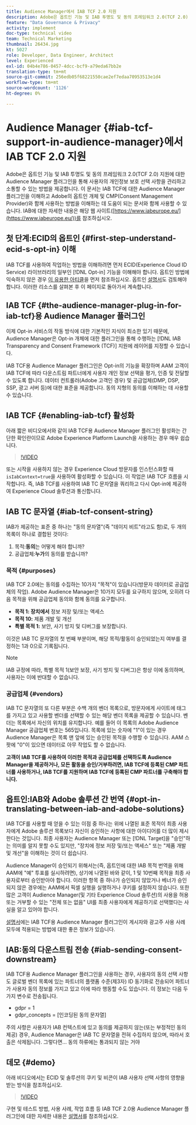 ```yaml
---
title: Audience Manager에서 IAB TCF 2.0 지원
description: Adobe은 옵트인 기능 및 IAB 투명도 및 동의 프레임워크 2.0(TCF 2.0) 지원에 대한 Audience Manager 플러그인을 통해 사용자의 개인정보 보호 선택 사항을 관리하고 소통할 수 있는 방법을 제공합니다. 이 문서는 IAB TCF에 대한 Audience Manager 플러그인을 이해하고 Adobe의 옵트인 개체 및 CMP(Consent Management Provider)와 함께 사용하는 방법을 이해하는 데 도움이 되는 문서와 함께 사용할 수 있습니다.
feature: "Data Governance & Privacy"
activity: implement
doc-type: technical video
team: Technical Marketing
thumbnail: 26434.jpg
kt: 5027
role: Developer, Data Engineer, Architect
level: Experienced
exl-id: 04b4e786-0457-4dcc-bcf9-a79eda67bb2e
translation-type: tm+mt
source-git-commit: 256edb05f68221550cae2ef7edaa70953513e1d4
workflow-type: tm+mt
source-wordcount: '1126'
ht-degree: 0%

---
```


# Audience Manager {#iab-tcf-support-in-audience-manager}에서 IAB TCF 2.0 지원

Adobe은 옵트인 기능 및 IAB 투명도 및 동의 프레임워크 2.0(TCF 2.0) 지원에 대한 Audience Manager 플러그인을 통해 사용자의 개인정보 보호 선택 사항을 관리하고 소통할 수 있는 방법을 제공합니다. 이 문서는 IAB TCF에 대한 Audience Manager 플러그인을 이해하고 Adobe의 옵트인 개체 및 CMP(Consent Management Provider)와 함께 사용하는 방법을 이해하는 데 도움이 되는 문서와 함께 사용할 수 있습니다. IAB에 대한 자세한 내용은 해당 웹 사이트([https://www.iabeurope.eu/](https://www.iabeurope.eu/))를 참조하십시오.

## 첫 단계:ECID의 옵트인 {#first-step-understand-ecid-s-opt-in} 이해

IAB TCF를 사용하여 작업하는 방법을 이해하려면 먼저 ECID(Experience Cloud ID Service) 라이브러리의 일부인 [!DNL Opt-in] 기능을 이해해야 합니다. 옵트인 방법에 익숙하지 않은 경우 [이 유용한 아티클](https://docs.adobe.com/content/help/en/core-services-learn/tutorials/id-service/use-opt-in-to-control-experience-cloud-activities-based-on-user-consent.html)을 먼저 참조하십시오. 옵트인 [설명서](https://docs.adobe.com/content/help/ko-KR/id-service/using/implementation/opt-in-service/optin-overview.html)도 검토해야 합니다. 이러한 리소스를 살펴본 후 이 페이지로 돌아가서 계속합니다.

## IAB TCF {#the-audience-manager-plug-in-for-iab-tcf}용 Audience Manager 플러그인

이제 Opt-in 서비스의 작동 방식에 대한 기본적인 지식이 최소한 있기 때문에, Audience Manager은 Opt-in 개체에 대한 플러그인을 통해 수행하는 [!DNL IAB Transparency and Consent Framework (TCF)] 지원에 레이어를 지정할 수 있습니다.

IAB TCF용 Audience Manager 플러그인은 Opt-in의 기능을 확장하며 AAM 고객이 IAB TCF에 따라 다운스트림 파트너에게 사용자 개인 정보 선택을 평가, 인증 및 전달할 수 있도록 합니다. 데이터 컨트롤러(Adobe 고객인 경우) 및 공급업체(DMP, DSP, SSP, 광고 서버 등)에 대한 표준을 제공합니다. 동의 지형의 동의를 이해하는 데 사용할 수 있습니다.

## IAB TCF {#enabling-iab-tcf} 활성화

아래 짧은 비디오에서와 같이 IAB TCF용 Audience Manager 플러그인 활성화는 간단한 확인란이므로 Adobe Experience Platform Launch을 사용하는 경우 매우 쉽습니다.

>[!VIDEO](https://video.tv.adobe.com/v/26433/?quality=12)

또는 시작을 사용하지 않는 경우 Experience Cloud 방문자를 인스턴스화할 때 `isIabContext=true`을 사용하여 활성화할 수 있습니다. 이 작업은 IAB TCF 흐름을 시작합니다. 즉, IAB TCF를 사용하여 IAB TC 문자열을 쿼리하고 다시 Opt-in에 제공하여 Experience Cloud 솔루션과 통신합니다.

## IAB TC 문자열 {#iab-tcf-consent-string}

IAB가 제공하는 표준 중 하나는 &quot;동의 문자열&quot;(즉 &quot;데이지 비트&quot;라고도 함)로, 두 개의 목록이 하나로 결합된 것이다:

1. 목적:**동의**&#x200B;는 어떻게 해야 합니까?
1. 공급업체:**누가**&#x200B;의 동의를 받습니까?

### 목적 {#purposes}

IAB TCF 2.0에는 동의를 수집하는 10가지 &quot;목적&quot;이 있습니다(방문자 데이터로 공급업체의 작업). Adobe Audience Manager은 10가지 모두를 요구하지 않으며, 오히려 다음 목적을 위해 공급업체 동의와 함께 동의를 요구합니다.

* **목적 1: 장치에서** 정보 저장 및/또는 액세스
* **목적 10:** 제품 개발 및 개선
* **특별 목적 1:** 보안, 사기 방지 및 디버그를 보장합니다.

이것은 IAB TC 문자열의 첫 번째 부분이며, 해당 목적/활동이 승인되었는지 여부를 결정하는 1과 0으로 기록됩니다.

>[!NOTE]
>
>IAB 규정에 따라, 특별 목적 1(보안 보장, 사기 방지 및 디버그)은 항상 이에 동의하며, 사용자는 이에 반대할 수 없습니다.

### 공급업체 {#vendors}

IAB TC 문자열의 또 다른 부분은 수백 개의 벤더 목록으로, 방문자에게 사이트에 태그를 가지고 있고 사용할 벤더를 선택할 수 있는 해당 벤더 목록을 제공할 수 있습니다. 벤더는 목록에서 자신의 위치를 유지합니다. 예를 들어 이 목록의 Adobe Audience Manager 공급업체 번호는 565입니다. 목록에 있는 숫자에 &quot;1&quot;이 있는 경우 Audience Manager은 목록 맨 앞에 있는 승인된 목적을 수행할 수 있습니다. AAM 스팟에 &quot;0&quot;이 있으면 데이터로 아무 작업도 할 수 없습니다.

**고객이 IAB TCF를 사용하여 이러한 목적과 공급업체를 선택하도록 Audience Manager을 제공하거나, 모든 활동을 승인/거부하려면, IAB TCF에 등록된 CMP 파트너를 사용하거나, IAB TCF를 지원하며 IAB TCF에 등록된 CMP 파트너를 구축해야 합니다.**

## 옵트인:IAB와 Adobe 솔루션 간 번역 {#opt-in-translating-between-iab-and-adobe-solutions}

IAB TCF를 사용할 때 얻을 수 있는 이점 중 하나는 위에 나열된 표준 목적이 최종 사용자에게 Adobe 솔루션 목록보다 자신이 승인하는 사항에 대한 아이디어를 더 많이 제시한다는 것입니다. 최종 사용자는 Audience Manager 또는 [!DNL Target]을 &quot;승인&quot;하는 의미를 알지 못할 수도 있지만, &quot;장치에 정보 저장 및/또는 액세스&quot; 또는 &quot;제품 개발 및 개선&quot;을 이해하는 것이 더 쉽습니다.

Audience Manager이 승인되기 위해서는(즉, 옵트인에 대한 IAB 목적 번역을 위해 AAM에 &quot;예&quot; 투표를 실시하려면), 상기에 나열된 바와 같이, 1 및 10번째 목적을 최종 사용자로부터 승인받아야 합니다. 이러한 항목 중 하나가 승인되지 않았거나 베너가 승인되지 않은 경우에는 AAM에서 픽셀 실행을 실행하거나 쿠키를 설정하지 않습니다. 또한 많은 고객이 Audience Manager(및 기타 Experience Cloud 솔루션)의 사용을 허용 또는 거부할 수 있는 &quot;전체 또는 없음&quot; UI를 최종 사용자에게 제공하기로 선택했다는 사실을 알고 있어야 합니다.

[설명서](https://marketing.adobe.com/resources/help/en_US/aam/aam-iab-plugin.html)에는 IAB TCF용 Audience Manager 플러그인이 게시자와 광고주 사용 사례 모두에 적용되는 방법에 대한 좋은 정보가 있습니다.

## IAB:동의 다운스트림 전송 {#iab-sending-consent-downstream}

IAB TCF용 Audience Manager 플러그인을 사용하는 경우, 사용자의 동의 선택 사항도 글로벌 벤더 목록에 있는 파트너의 플랫폼 수준(제3자) ID 동기화로 전송되어 파트너가 사용자 동의 정보를 가지고 있고 이에 따라 행동할 수도 있습니다. 이 정보는 다음 두 가지 변수로 전송됩니다.

* gdpr = 1
* gdpr_concepts = [인코딩된 동의 문자열]

주의 사항은 사용자가 IAB 컨텍스트에 있고 동의를 제공하지 않는(또는 부정적인 동의 제공) 경우, Audience Manager은 IAB TC 문자열을 전혀 수집하지 않으며, 따라서 호출은 삭제됩니다. 그렇다면... 동의 하류에는 통과되지 않는 거야

## 데모 {#demo}

아래 비디오에서는 ECID 및 솔루션의 쿠키 및 비콘이 IAB 사용자 선택 사항의 영향을 받는 방식을 참조하십시오.

>[!VIDEO](https://video.tv.adobe.com/v/26434/?quality=12)

구현 및 테스트 방법, 사용 사례, 작업 흐름 등 IAB TCF 2.0용 Audience Manager 플러그인에 대한 자세한 내용은 [설명서](https://docs.adobe.com/content/help/en/audience-manager/user-guide/overview/data-privacy/consent-management/aam-iab-plugin.html)를 참조하십시오.
